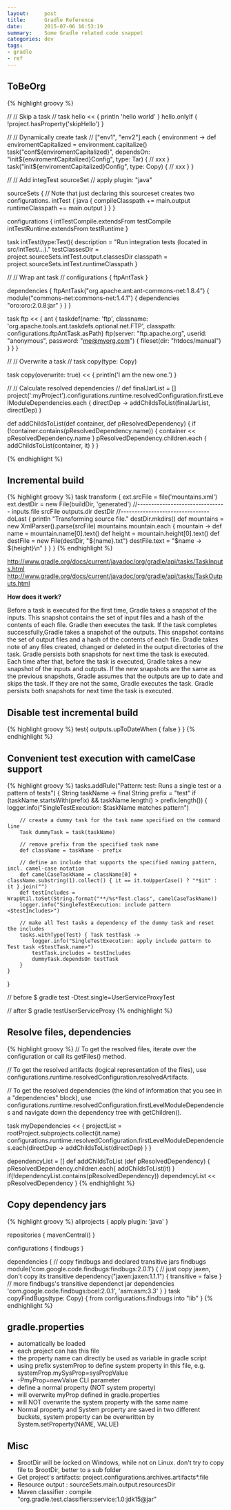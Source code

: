 ```yaml
---
layout:     post
title:      Gradle Reference
date:       2015-07-06 16:53:19
summary:    Some Gradle related code snappet
categories: dev
tags:
- gradle
- ref
---
```



## ToBeOrg


{% highlight groovy %}

//
// Skip a task
//
task hello << {
    println 'hello world'
}
hello.onlyIf { !project.hasProperty('skipHello') }


//
// Dynamically create task
//
["env1", "env2"].each { environment ->
  def enviromentCapitalized = environment.capitalize()
  task("conf${enviromentCapitalized}", dependsOn: "init${enviromentCapitalized}Config", type: Tar) {
    // xxx
  }
  task("init${enviromentCapitalized}Config", type: Copy) {
    // xxx
  }
}

//
// Add integTest sourceSet
//
apply plugin: "java"
 
sourceSets {
    // Note that just declaring this sourceset creates two configurations.
    intTest {
        java {
            compileClasspath += main.output
            runtimeClasspath += main.output
        }
    }
}
 
configurations {
    intTestCompile.extendsFrom testCompile
    intTestRuntime.extendsFrom testRuntime
}
 
task intTest(type:Test){
    description = "Run integration tests (located in src/intTest/...)."
    testClassesDir = project.sourceSets.intTest.output.classesDir
    classpath = project.sourceSets.intTest.runtimeClasspath
}

//
// Wrap ant task
//
configurations {
    ftpAntTask
}
 
dependencies {
    ftpAntTask("org.apache.ant:ant-commons-net:1.8.4") {
        module("commons-net:commons-net:1.4.1") {
            dependencies "oro:oro:2.0.8:jar"
        }
    }
}
 
task ftp << {
    ant {
        taskdef(name: 'ftp',
                classname: 'org.apache.tools.ant.taskdefs.optional.net.FTP',
                classpath: configurations.ftpAntTask.asPath)
        ftp(server: "ftp.apache.org", userid: "anonymous", password: "me@myorg.com") {
            fileset(dir: "htdocs/manual")
        }
    }
}

//
// Overwrite a task
//
task copy(type: Copy)
 
task copy(overwrite: true) << {
    println('I am the new one.')
}


//
// Calculate resolved dependencies
//
def finalJarList = []
project(':myProject').configurations.runtime.resolvedConfiguration.firstLevelModuleDependencies.each { directDep ->
    addChildsToList(finalJarList, directDep)
}
 
 
def addChildsToList(def container, def pResolvedDependency) {
    if (!container.contains(pResolvedDependency.name)) {
        container << pResolvedDependency.name
    }
    pResolvedDependency.children.each {
        addChildsToList(container, it)
    }
}

{% endhighlight %}




## Incremental build
{% highlight groovy %}
task transform {
    ext.srcFile = file('mountains.xml')
    ext.destDir = new File(buildDir, 'generated')
    //--------------------------------
    inputs.file srcFile
    outputs.dir destDir
    //--------------------------------
    doLast {
        println "Transforming source file."
        destDir.mkdirs()
        def mountains = new XmlParser().parse(srcFile)
        mountains.mountain.each { mountain ->
            def name = mountain.name[0].text()
            def height = mountain.height[0].text()
            def destFile = new File(destDir, "${name}.txt")
            destFile.text = "$name -> ${height}\n"
        }
    }
}
{% endhighlight %}

http://www.gradle.org/docs/current/javadoc/org/gradle/api/tasks/TaskInputs.html
http://www.gradle.org/docs/current/javadoc/org/gradle/api/tasks/TaskOutputs.html

**How does it work?**

Before a task is executed for the first time, Gradle takes a snapshot of the inputs. This snapshot contains the set of input files and a hash of the contents of each file. Gradle then executes the task. If the task completes successfully,Gradle takes a snapshot of the outputs. This snapshot contains the set of output files and a hash of the contents of each file. Gradle takes note of any files created, changed or deleted in the output directories of the task. Gradle persists both snapshots for next time the task is executed. Each time after that, before the task is executed, Gradle takes a new snapshot of the inputs and outputs. If the new snapshots are the same as the previous snapshots, Gradle assumes that the outputs are up to date and skips the task. If they are not the same, Gradle executes the task. Gradle persists both snapshots for next time the task is executed.


## Disable test incremental build
{% highlight groovy %}
test{
    outputs.upToDateWhen { false }
}
{% endhighlight %}


## Convenient test execution with camelCase support
{% highlight groovy %}
tasks.addRule("Pattern: test<TestClass>: Runs a single test or a pattern of tests") { String taskName ->
    final String prefix = "test"
    if (taskName.startsWith(prefix) && taskName.length() > prefix.length()) {
        logger.info("SingleTestExecution: $taskName matches pattern")
  
        // create a dummy task for the task name specified on the command line
        Task dummyTask = task(taskName)
  
        // remove prefix from the specified task name
        def className = taskName - prefix
  
        // define an include that supports the specified naming pattern, incl. camel-case notation
        def camelCaseTaskName = className[0] + className.substring(1).collect() { it == it.toUpperCase() ? "*$it" : it }.join("")
        def testIncludes = WrapUtil.toSet(String.format("**/%s*Test.class", camelCaseTaskName))
        logger.info("SingleTestExecution: include pattern <$testIncludes>")
  
        // make all Test tasks a dependency of the dummy task and reset the includes
        tasks.withType(Test) { Task testTask ->
            logger.info("SingleTestExecution: apply include pattern to Test task <$testTask.name>")
            testTask.includes = testIncludes
            dummyTask.dependsOn testTask
        }
    }
}
 
 
// before
$ gradle test -Dtest.single=UserServiceProxyTest
 
// after
$ gradle testUserServiceProxy
{% endhighlight %}


## Resolve files, dependencies
{% highlight groovy %}
// To get the resolved files, iterate over the configuration or call its getFiles() method. 
 
// To get the resolved artifacts (logical representation of the files), use configurations.runtime.resolvedConfiguration.resolvedArtifacts. 
 
// To get the resolved dependencies (the kind of information that you see in a "dependencies" block), use configurations.runtime.resolvedConfiguration.firstLevelModuleDependencies and navigate down the dependency tree with getChildren().
 
 
 
task myDependencies << {
    projectList = rootProject.subprojects.collect{it.name}
    configurations.runtime.resolvedConfiguration.firstLevelModuleDependencies.each{directDep ->
        addChildsToList(directDep)
    }
}
 
dependencyList = []
def addChildsToList (def pResolvedDependency) {
    pResolvedDependency.children.each{
        addChildsToList(it)
    }
    if(!dependencyList.contains(pResolvedDependency))
        dependencyList << pResolvedDependency
}
{% endhighlight %}



## Copy dependency jars
{% highlight groovy %}
allprojects {
    apply plugin: 'java'
}
 
repositories { mavenCentral() }
 
configurations {
    findbugs
}
 
dependencies {
    // copy findbugs and declared transitive jars
    findbugs module('com.google.code.findbugs:findbugs:2.0.1') {
        // just copy jaxen, don't copy its transitive
        dependency("jaxen:jaxen:1.1.1") {
            transitive = false
        }
        // more findbugs's transitive dependenct jar
        dependencies 'com.google.code.findbugs:bcel:2.0.1', 'asm:asm:3.3'
    }
}
task copyFindBugs(type: Copy) {
    from configurations.findbugs
    into "lib"
}
{% endhighlight %}


## gradle.properties

* automatically be loaded
* each project can has this file
* the property name can directly be used as variable in gradle script
* using prefix systemProp to define system property in this file, e.g. systemProp.mySysProp=sysPropValue
*  -PmyProp=newValue  CLI parameter
 * define a normal property (NOT system property)
 * will overwrite myProp defined in gradle.properties
 * will NOT overwrite the system property with the same name
* Normal property and System property are saved in two different buckets, system property can be overwritten by System.setProperty(NAME, VALUE)





## Misc
* $rootDir will be locked on Windows, while not on Linux. don't try to copy file to $rootDir, better to a sub folder
* Get project's artifacts: project.configurations.archives.artifacts*.file
* Resource output : sourceSets.main.output.resourcesDir
* Maven classifier : compile "org.gradle.test.classifiers:service:1.0:jdk15@jar"